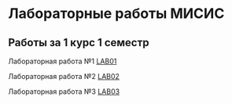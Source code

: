 # Лабораторные работы МИСИС
## Работы за 1 курс 1 семестр

Лабораторная работа №1 [LAB01](/1stSem_1stYear/lab01)

Лабораторная работа №2 [LAB02](/1stSem_1stYear/lab02)

Лабораторная работа №3 [LAB03](/1stSem_1stYear/lab03)